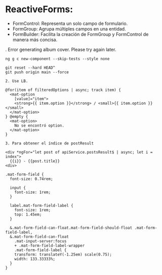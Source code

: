 # ReactiveForms: 
- FormControl: Representa un solo campo de formulario.
- FormGroup: Agrupa múltiples campos en una entidad.
- FormBuilder: Facilita la creación de FormGroup y FormControl de manera más concisa.

. Error generating album cover. Please try again later.

```
ng g c new-component --skip-tests --style none
```
```
git reset --hard HEAD^
git push origin main --force
```

`2. Use LB.`
```
@for(item of filteredOptions | async; track item) {
  <mat-option 
    [value]="item">
    <strong>{{ item.option }}</strong> / <small>{{ item.option }}</small>
  </mat-option>
} @empty {
  <mat-option>       
    No se encontró option.
  </mat-option>
}
```
`3. Para obtener el índice de postResult`
```
<div *ngFor="let post of apiService.postsResult$ | async; let i = index">
  {{i}} - {{post.title}}
<div>

.mat-form-field {
  font-size: 0.74rem;

  input {
    font-size: 1rem;
  }

  label.mat-form-field-label {
    font-size: 1rem;
    top: 1.45em;
  }

  &.mat-form-field-can-float.mat-form-field-should-float .mat-form-field-label,
  &.mat-form-field-can-float
    .mat-input-server:focus
    + .mat-form-field-label-wrapper
    .mat-form-field-label {
    transform: translateY(-1.25em) scale(0.75);
    width: 133.33333%;
  }
}
```
